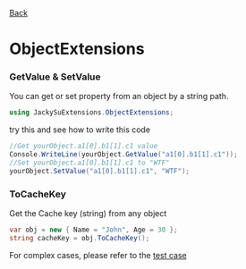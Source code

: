 [Back](https://github.com/twjackysu/JackySuExtensions/blob/master/README.md)

# ObjectExtensions

### GetValue & SetValue

You can get or set property from an object by a string path.
```csharp
using JackySuExtensions.ObjectExtensions;
```

try this and see how to write this code
```csharp
//Get yourObject.a1[0].b1[1].c1 value
Console.WriteLine(yourObject.GetValue("a1[0].b1[1].c1"));
//Set yourObject.a1[0].b1[1].c1 to "WTF"
yourObject.SetValue("a1[0].b1[1].c1", "WTF");
```

### ToCacheKey
Get the Cache key (string) from any object
```csharp
var obj = new { Name = "John", Age = 30 };
string cacheKey = obj.ToCacheKey();
```
For complex cases, please refer to the [test case](https://github.com/twjackysu/JackySuExtensions/blob/master/TestCase/ObjectExtensionsTest.cs)